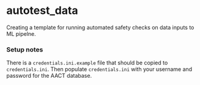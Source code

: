 # autotest_data

Creating a template for running automated safety checks on data inputs to ML pipelne.

### Setup notes

There is a `credentials.ini.example` file that should be copied to `credentials.ini`.  Then populate
`credentials.ini` with your username and password for the AACT database.

